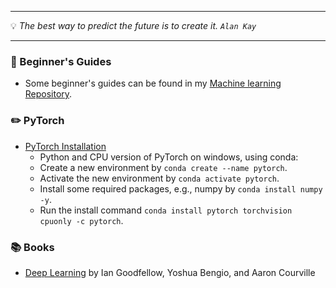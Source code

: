 
---

 :bulb: *The best way to predict the future is to create it. `Alan Kay`*    

---

### :paperclip:  Beginner's Guides
  - Some beginner's guides can be found in my [Machine learning Repository](https://github.com/zata213/path2ml).

### :pencil2: PyTorch
  - [PyTorch Installation](https://pytorch.org/)
    -  Python and CPU version of PyTorch on windows, using conda: 
      - Create a new environment by `conda create --name pytorch`.
      - Activate the new environment by `conda activate pytorch`.
      - Install some required packages, e.g., numpy by `conda install numpy -y`.
      - Run the install command `conda install pytorch torchvision cpuonly -c pytorch`.
      
### :books: Books
  - [Deep Learning](http://www.deeplearningbook.org/) by Ian Goodfellow, Yoshua Bengio, and Aaron Courville
